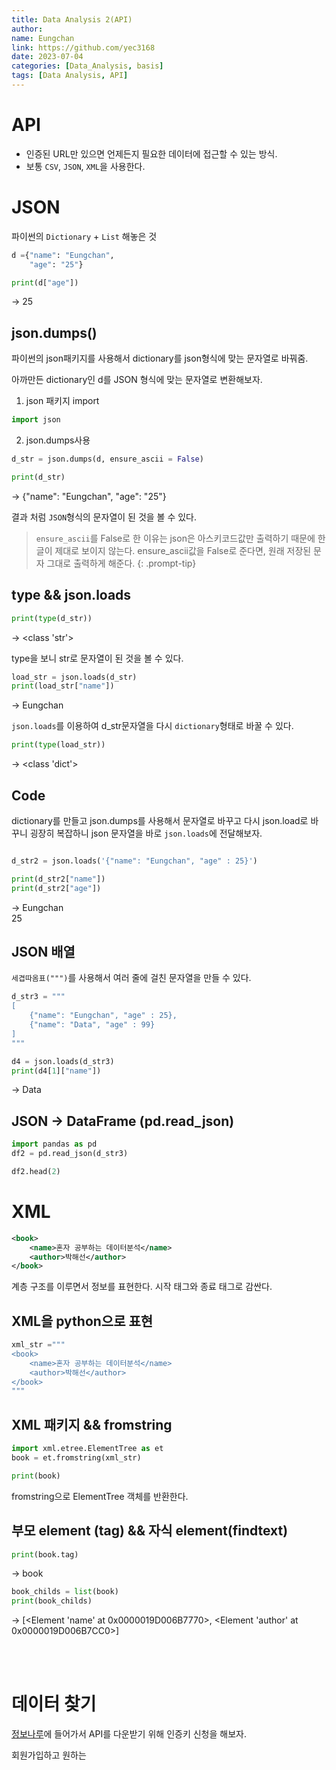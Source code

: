 ```yaml
---
title: Data Analysis 2(API)
author:
name: Eungchan
link: https://github.com/yec3168
date: 2023-07-04
categories: [Data_Analysis, basis]
tags: [Data Analysis, API]
---
```


# API
- 인증된 URL만 있으면 언제든지 필요한 데이터에 접근할 수 있는 방식.
- 보통 `CSV`, `JSON`, `XML`을 사용한다. 


# JSON
파이썬의 `Dictionary` + `List` 해놓은 것

```python
d ={"name": "Eungchan",
    "age": "25"}

print(d["age"])
```
-> 25

## json.dumps()
파이썬의 json패키지를 사용해서 dictionary를 json형식에 맞는 문자열로 바꿔줌.

아까만든 dictionary인 d를 JSON 형식에 맞는 문자열로 변환해보자.

1. json 패키지 import

```python
import json
```

2. json.dumps사용

```python
d_str = json.dumps(d, ensure_ascii = False)

print(d_str)
```
-> {"name": "Eungchan", "age": "25"}

결과 처럼 `JSON`형식의 문자열이 된 것을 볼 수 있다.

> `ensure_ascii`를 False로 한 이유는 json은 아스키코드값만 출력하기 때문에 한글이 제대로 보이지 않는다. ensure_ascii값을 False로 준다면, 원래 저장된 문자 그대로 출력하게 해준다.
{: .prompt-tip}

## type && json.loads
```python
print(type(d_str))
```
-> <class 'str'>

type을 보니 str로 문자열이 된 것을 볼 수 있다.

```python
load_str = json.loads(d_str)
print(load_str["name"])
```
-> Eungchan

`json.loads`를 이용하여 d_str문자열을 다시 `dictionary`형태로 바꿀 수 있다.

```python
print(type(load_str))
```
-> <class 'dict'>


## Code
dictionary를 만들고 json.dumps를 사용해서 문자열로 바꾸고 다시 json.load로 바꾸니 굉장히 복잡하니 json 문자열을 바로 `json.loads`에 전달해보자.

```python

d_str2 = json.loads('{"name": "Eungchan", "age" : 25}')

print(d_str2["name"])
print(d_str2["age"])
```
-> Eungchan<br>
   25


## JSON 배열

`세겹따옴표(""")`를 사용해서 여러 줄에 걸친 문자열을 만들 수 있다.

```python
d_str3 = """
[
    {"name": "Eungchan", "age" : 25},
    {"name": "Data", "age" : 99}
]
"""

d4 = json.loads(d_str3)
print(d4[1]["name"])
```
-> Data

## JSON -> DataFrame (pd.read_json)

```python
import pandas as pd
df2 = pd.read_json(d_str3)

df2.head(2)
```

# XML
```xml
<book>
    <name>혼자 공부하는 데이터분석</name>
    <author>박해선</author>
</book>
```
계층 구조를 이루면서 정보를 표현한다. 시작 태그와 종료 태그로 감싼다. 

## XML을 python으로 표현

```python
xml_str ="""
<book>
    <name>혼자 공부하는 데이터분석</name>
    <author>박해선</author>
</book>
"""
```

## XML 패키지 && fromstring

```python
import xml.etree.ElementTree as et
book = et.fromstring(xml_str)

print(book)
```

fromstring으로 ElementTree 객체를 반환한다.

## 부모 element (tag) && 자식 element(findtext)
```python
print(book.tag)
```
-> book

```python
book_childs = list(book)
print(book_childs)
```
-> [<Element 'name' at 0x0000019D006B7770>, <Element 'author' at 0x0000019D006B7CC0>]


<br><br>

# 데이터 찾기
[정보나루](https://www.data4library.kr)에 들어가서 API를 다운받기 위해 인증키 신청을 해보자.

회원가입하고 원하는